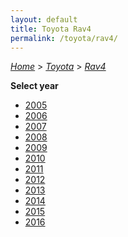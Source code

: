 ```yaml
---
layout: default
title: Toyota Rav4
permalink: /toyota/rav4/
---
```

[*Home*](/) > [*Toyota*](/toyota/) > [*Rav4*](/toyota/rav4/)

**Select year**

- [2005](/toyota/rav4/2005/)
- [2006](/toyota/rav4/2006/)
- [2007](/toyota/rav4/2007/)
- [2008](/toyota/rav4/2008/)
- [2009](/toyota/rav4/2009/)
- [2010](/toyota/rav4/2010/)
- [2011](/toyota/rav4/2011/)
- [2012](/toyota/rav4/2012/)
- [2013](/toyota/rav4/2013/)
- [2014](/toyota/rav4/2014/)
- [2015](/toyota/rav4/2015/)
- [2016](/toyota/rav4/2016/)